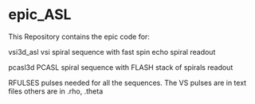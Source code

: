 # epic_ASL
This Repository contains the epic code for:

vsi3d_asl
vsi spiral sequence with fast spin echo spiral readout


pcasl3d
PCASL spiral sequence with FLASH stack of spirals readout

RFULSES
pulses needed for all the sequences.
The VS pulses are in text files
others are in .rho, .theta 
